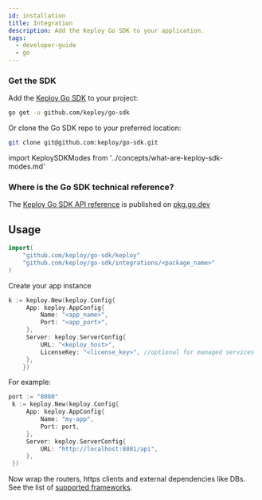 ```yaml
---
id: installation
title: Integration
description: Add the Keploy Go SDK to your application.
tags:
  - developer-guide
  - go
---
```


### Get the SDK

Add the [Keploy Go SDK](https://github.com/keploy/go-sdk) to your project:

```bash
go get -u github.com/keploy/go-sdk
```

Or clone the Go SDK repo to your preferred location:

```bash
git clone git@github.com:keploy/go-sdk.git
```

import KeploySDKModes from '../concepts/what-are-keploy-sdk-modes.md'

<KeploySDKModes/>

### Where is the Go SDK technical reference?

The [Keploy Go SDK API reference](https://pkg.go.dev/github.com/keploy/go-sdk) is published on [pkg.go.dev](https://pkg.go.dev/github.com/keploy/go-sdk)

## Usage

```go
import(
    "github.com/keploy/go-sdk/keploy"
    "github.com/keploy/go-sdk/integrations/<package_name>"
)
```

Create your app instance

```go
k := keploy.New(keploy.Config{
     App: keploy.AppConfig{
         Name: "<app_name>",
         Port: "<app_port>",
     },
     Server: keploy.ServerConfig{
         URL: "<keploy_host>",
         LicenseKey: "<license_key>", //optional for managed services
     },
    })
```

For example:

```go
port := "8080"
 k := keploy.New(keploy.Config{
     App: keploy.AppConfig{
         Name: "my-app",
         Port: port,
     },
     Server: keploy.ServerConfig{
         URL: "http://localhost:8081/api",
     },
 })
```

Now wrap the routers, https clients and external dependencies like DBs. See the list of [supported frameworks](http://localhost:3000/docs/go/supported-frameworks).
